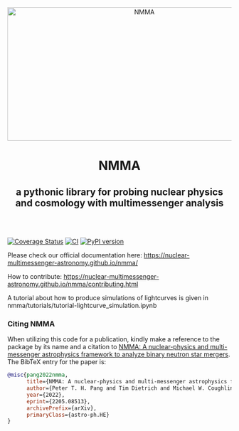 <div align="center">
   <img alt="NMMA" src="https://github.com/nuclear-multimessenger-astronomy/nmma/raw/main/doc/images/light-logo.svg" width="600px" height="300px">
   <h1>NMMA</h1>
   <h2>a pythonic library for probing nuclear physics and cosmology with multimessenger analysis</h2>
   <br/><br/>
</div>

[![Coverage Status](https://coveralls.io/repos/github/nuclear-multimessenger-astronomy/nmma/badge.svg?branch=main)](https://coveralls.io/github/nuclear-multimessenger-astronomy/nmma?branch=main)
[![CI](https://github.com/nuclear-multimessenger-astronomy/nmma/actions/workflows/continous_integration.yml/badge.svg)](https://github.com/nuclear-multimessenger-astronomy/nmma/actions/workflows/continous_integration.yml)
[![PyPI version](https://badge.fury.io/py/nmma.svg)](https://badge.fury.io/py/nmma)

Please check our official documentation here: https://nuclear-multimessenger-astronomy.github.io/nmma/


How to contribute: https://nuclear-multimessenger-astronomy.github.io/nmma/contributing.html


A tutorial about how to produce simulations of lightcurves is given in nmma/tutorials/tutorial-lightcurve_simulation.ipynb


### Citing NMMA

When utilizing this code for a publication, kindly make a reference to the package by its name and a citation to [NMMA: A nuclear-physics and multi-messenger astrophysics framework to analyze binary neutron star mergers](https://arxiv.org/abs/2205.08513). The BibTeX entry for the paper is:
```bibtex
@misc{pang2022nmma,
      title={NMMA: A nuclear-physics and multi-messenger astrophysics framework to analyze binary neutron star mergers},
      author={Peter T. H. Pang and Tim Dietrich and Michael W. Coughlin and Mattia Bulla and Ingo Tews and Mouza Almualla and Tyler Barna and Weizmann Kiendrebeogo and Nina Kunert and Gargi Mansingh and Brandon Reed and Niharika Sravan and Andrew Toivonen and Sarah Antier and Robert O. VandenBerg and Jack Heinzel and Vsevolod Nedora and Pouyan Salehi and Ritwik Sharma and Rahul Somasundaram and Chris Van Den Broeck},
      year={2022},
      eprint={2205.08513},
      archivePrefix={arXiv},
      primaryClass={astro-ph.HE}
}
```
